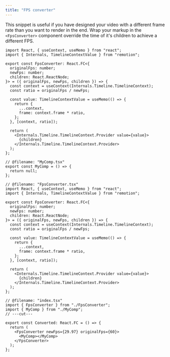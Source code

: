 ```yaml
---
title: "FPS converter"
---
```


This snippet is useful if you have designed your video with a different frame rate than you want to render in the end. Wrap your markup in the `<FpsConverter>` component override the time of it's children to achieve a different FPS.

```tsx twoslash title="FpsConverter.tsx"
import React, { useContext, useMemo } from "react";
import { Internals, TimelineContextValue } from "remotion";

export const FpsConverter: React.FC<{
  originalFps: number;
  newFps: number;
  children: React.ReactNode;
}> = ({ originalFps, newFps, children }) => {
  const context = useContext(Internals.Timeline.TimelineContext);
  const ratio = originalFps / newFps;

  const value: TimelineContextValue = useMemo(() => {
    return {
      ...context,
      frame: context.frame * ratio,
    };
  }, [context, ratio]);

  return (
    <Internals.Timeline.TimelineContext.Provider value={value}>
      {children}
    </Internals.Timeline.TimelineContext.Provider>
  );
};
```

```tsx twoslash title="Usage"
// @filename: "MyComp.tsx"
export const MyComp = () => {
  return null;
};

// @filename: "FpsConverter.tsx"
import React, { useContext, useMemo } from "react";
import { Internals, TimelineContextValue } from "remotion";

export const FpsConverter: React.FC<{
  originalFps: number;
  newFps: number;
  children: React.ReactNode;
}> = ({ originalFps, newFps, children }) => {
  const context = useContext(Internals.Timeline.TimelineContext);
  const ratio = originalFps / newFps;

  const value: TimelineContextValue = useMemo(() => {
    return {
      ...context,
      frame: context.frame * ratio,
    };
  }, [context, ratio]);

  return (
    <Internals.Timeline.TimelineContext.Provider value={value}>
      {children}
    </Internals.Timeline.TimelineContext.Provider>
  );
};

// @filename: "index.tsx"
import { FpsConverter } from "./FpsConverter";
import { MyComp } from "./MyComp";
// ---cut---

export const Converted: React.FC = () => {
  return (
    <FpsConverter newFps={29.97} originalFps={60}>
      <MyComp></MyComp>
    </FpsConverter>
  );
};
```
